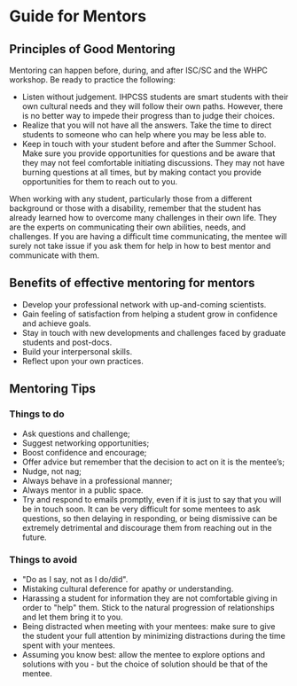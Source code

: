 # Guide for Mentors

## Principles of Good Mentoring

Mentoring can happen before, during, and after ISC/SC and the WHPC workshop.
Be ready to practice the following:

- Listen without judgement.
  IHPCSS students are smart students with their own cultural needs and they will follow their own paths.
  However, there is no better way to impede their progress than to judge their choices.
- Realize that you will not have all the answers.
  Take the time to direct students to someone who can help where you may be less able to.
- Keep in touch with your student before and after the Summer School.
  Make sure you provide opportunities for questions and be aware that they may not feel comfortable initiating discussions.
  They may not have burning questions at all times, but by making contact you provide opportunities for them to reach out to you.

When working with any student, particularly those from a different background or those with a disability, remember that the student has already learned how to overcome many challenges in their own life.
They are the experts on communicating their own abilities, needs, and challenges.
If you are having a difficult time communicating, the mentee will surely not take issue if you ask them for help in how to best mentor and communicate with them.


## Benefits of effective mentoring for mentors

- Develop your professional network with up-and-coming scientists.
- Gain feeling of satisfaction from helping a student grow in confidence and achieve goals.
- Stay in touch with new developments and challenges faced by graduate students and post-docs.
- Build your interpersonal skills.
- Reflect upon your own practices.

## Mentoring Tips

### Things to do

- Ask questions and challenge;
- Suggest networking opportunities;
- Boost confidence and encourage;
- Offer advice but remember that the decision to act on it is the mentee’s;
- Nudge, not nag;
- Always behave in a professional manner;
- Always mentor in a public space.
- Try and respond to emails promptly, even if it is just to say that you will be in touch soon.
  It can be very difficult for some mentees to ask questions, so then delaying in responding, or being dismissive can be extremely detrimental and discourage them from reaching out in the future.

### Things to avoid

- "Do as I say, not as I do/did".
- Mistaking cultural deference for apathy or understanding.
- Harassing a student for information they are not comfortable giving in order to "help" them.
  Stick to the natural progression of relationships and let them bring it to you.
- Being distracted when meeting with your mentees: make sure to give the student your full attention by minimizing distractions during the time spent with your mentees.
- Assuming you know best: allow the mentee to explore options and solutions with you - but the choice of solution should be that of the mentee.
